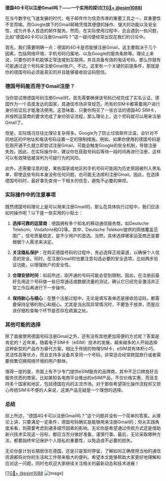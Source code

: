 **德国4G卡可以注册Gmail吗？——一个实用的探讨[[TG💪+ @esim1088](https://t.me/s/esim1088)]**

在当今数字化飞速发展的时代，电子邮件作为信息传递的重要工具之一，其重要性不言而喻。而Google旗下的Gmail邮箱凭借其便捷的操作、强大的功能以及安全性，成为许多人首选的邮件服务。然而，在实际使用过程中，总会遇到一些问题，比如“德国4G卡可以注册Gmail吗？”这一疑问便经常出现在我们的讨论中。

首先，我们需要明确一点：德国的4G卡是否能够注册Gmail，这主要取决于几个因素，包括网络环境、手机号码归属地、以及Google的服务条款等。理论上来说，只要你的手机能够正常连接到互联网，并且具备有效的电话号码，那么你就有可能通过这个号码来注册Gmail账户。不过，这里有一个关键的前提条件，那就是你的德国号码必须是真实的并且能够接收验证码短信。

### 德国号码能否用于Gmail注册？

当你尝试用德国号码注册Gmail时，首先需要确保该号码已经完成了实名认证。德国作为一个高度发达的国家，其通信市场非常规范，所有的SIM卡都需要用户进行身份验证后才能激活使用。这意味着，只要你购买了一张合法的德国4G SIM卡，并按照运营商的要求完成了身份验证流程，那么理论上，这个号码就可以用来注册Gmail了。

但是，实际情况往往比理论复杂得多。Google为了防止垃圾邮件泛滥，会针对不同地区的IP地址和电话号码设置一定的限制措施。例如，如果你使用的德国号码是在刚开通不久就立即尝试注册Gmail，可能会触发Google的安全机制，导致注册失败。因此，在实际操作中，建议你在获取号码后等待一段时间再进行注册，这样可以有效降低被误判为可疑行为的风险。

此外，还需要注意的是，某些国家或地区的手机号码可能因为历史原因被列入黑名单，即使这些号码本身没有任何问题，也可能无法顺利注册Gmail。因此，在选择德国号码时，最好事先查询一下相关的信息，避免不必要的麻烦。

### 实际操作中的注意事项

既然德国号码理论上是可以用来注册Gmail的，那么在具体执行过程中，我们应该如何操作呢？以下是一些实用的小贴士：

1. **选择可靠的运营商**：德国拥有多个知名的移动通信服务商，如Deutsche Telekom、Vodafone和O2等。其中，Deutsche Telekom提供的网络覆盖范围广，信号质量稳定，是不少用户的首选。当然，具体选择哪家运营商还是要根据个人需求来决定。

2. **关注隐私保护**：在购买德国号码的过程中，务必选择正规渠道，以确保个人信息的安全。同时，在注册Gmail时也要注意勾选必要的安全选项，比如两步验证功能，以增强账户的安全性。

3. **合理安排时间**：如前所述，刚开通的号码可能会受到限制。因此，在注册前最好先用这个号码做一些日常通话或数据流量的测试，确认它已经完全激活并正常工作后再进行下一步操作。

4. **保持耐心与细心**：在整个注册过程中，无论是填写表单还是接收验证码，都需要保持足够的耐心和细心。尤其是当出现异常情况时，不要急于放弃，而是应该仔细检查每个环节是否存在疏漏之处。

### 其他可能的选择

除了直接使用德国号码注册Gmail之外，还有没有其他更加简便的方式呢？答案是肯定的！近年来，随着电子SIM卡（eSIM）技术的发展，越来越多的人开始选择这种新型的产品作为替代方案。相比于传统的物理SIM卡，eSIM具有体积小巧、灵活性高等优点，而且支持多设备共享同一个号码，非常适合经常跨国旅行或者需要频繁切换网络环境的用户群体。

值得一提的是，市面上有不少专门提供eSIM服务的品牌商，其中不乏口碑良好且服务优质的商家。比如某知名电商平台推出的eSIM产品，不仅价格实惠，而且支持多个国家和地区，包括德国在内的主流市场。对于那些希望简化操作流程却又担心传统SIM卡不便的人来说，这类产品无疑是一个理想的选择。

### 总结

综上所述，“德国4G卡可以注册Gmail吗？”这个问题并没有一个简单的答案。从理论上讲，只要满足一定条件，德国号码确实是能够用来注册Gmail的；但从实践角度来看，则需要考虑到诸多细节因素的影响。无论你是希望通过传统方式还是借助新兴技术实现这一目标，都应当充分做好准备，谨慎行事。最后，无论采取哪种方法，都要始终牢记保护个人隐私的重要性，以免造成不必要的损失。

无论你是计划长期居住在德国，还是只是暂时停留，了解如何正确使用当地的通信资源都将对你的生活和工作带来极大的便利。希望本文能够帮助大家更好地理解和应对这一问题，同时也欢迎大家继续关注相关的最新动态和技术进展！

[[TG💪+ @esim1088](https://t.me/s/esim1088) ![Image](https://i.postimg.cc/4NQfJmqS/Snipaste-2025-05-13-00-14-12.png)]